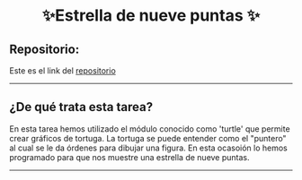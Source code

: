 <h1 align="center">	✨Estrella de nueve puntas	✨</h1>

<h2>Repositorio:</h2>

Este es el link del [repositorio](https://github.com/albabernal03/estrella-)

***
<h2>¿De qué trata esta tarea?</h2>

En esta tarea hemos utilizado el módulo conocido como 'turtle' que permite crear gráficos de tortuga. La tortuga se puede entender como el "puntero" al cual se le da órdenes para dibujar una figura. En esta ocasoión lo hemos programado para que nos muestre una estrella de nueve puntas.

***
